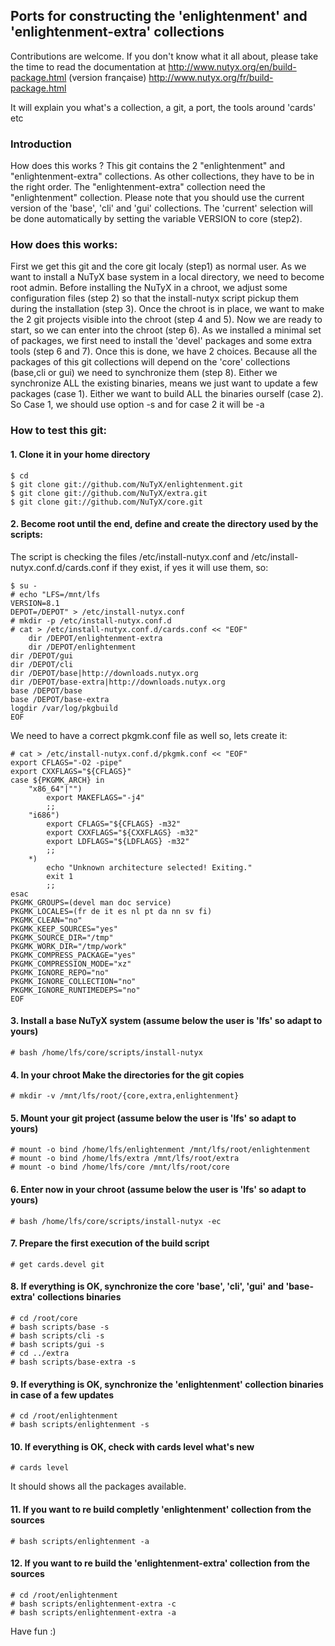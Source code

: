 ## Ports for constructing the 'enlightenment' and 'enlightenment-extra' collections

Contributions are welcome. If you don't know what it all about, please take the time to read the documentation at
http://www.nutyx.org/en/build-package.html
(version française)
http://www.nutyx.org/fr/build-package.html

It will explain you what's a collection, a git, a port, the tools around 'cards' etc
### Introduction
How does this works ? This git contains the 2 "enlightenment" and "enlightenment-extra" collections. As other collections, they have to be in the right order.  The "enlightenment-extra" collection need the "enlightenment" collection. Please note that you should use the current version of the 'base', 'cli' and 'gui' collections. The 'current' selection will be done automatically by setting the variable VERSION to core (step2).

### How does this works:
First we get this git and the core git localy (step1) as normal user. As we want to install a NuTyX base system in a local directory, we need to become root admin. Before installing the NuTyX in a chroot, we adjust some configuration files (step 2) so that the install-nutyx script pickup them during the installation (step 3). Once the chroot is in place, we want to make the 2 git projects visible into the chroot (step 4 and 5). Now we are ready to start, so we can enter into the chroot (step 6). As we installed a minimal set of packages, we first need to install the 'devel' packages and some extra tools (step 6 and 7). Once this is done, we have 2 choices. Because all the packages of this git collections will depend on the 'core' collections (base,cli or gui) we need to synchronize them (step 8). Either we synchronize ALL the existing binaries, means we just want to update a few packages (case 1). Either we want to build ALL the binaries ourself (case 2). So Case 1, we should use option -s and for case 2 it will be -a
### How to test this git:

#### 1. Clone it in your home directory

    $ cd
    $ git clone git://github.com/NuTyX/enlightenment.git
    $ git clone git://github.com/NuTyX/extra.git
    $ git clone git://github.com/NuTyX/core.git

#### 2. Become root until the end, define and create the directory used by the scripts:

 The script is checking the files /etc/install-nutyx.conf and /etc/install-nutyx.conf.d/cards.conf if they exist, if yes it will use them, so:

    $ su -
    # echo "LFS=/mnt/lfs
    VERSION=8.1
    DEPOT=/DEPOT" > /etc/install-nutyx.conf
    # mkdir -p /etc/install-nutyx.conf.d
    # cat > /etc/install-nutyx.conf.d/cards.conf << "EOF"
        dir /DEPOT/enlightenment-extra
        dir /DEPOT/enlightenment
	dir /DEPOT/gui
	dir /DEPOT/cli
	dir /DEPOT/base|http://downloads.nutyx.org
	dir /DEPOT/base-extra|http://downloads.nutyx.org
	base /DEPOT/base
	base /DEPOT/base-extra
	logdir /var/log/pkgbuild
	EOF
 We need to have a correct pkgmk.conf file as well so, lets create it:

    # cat > /etc/install-nutyx.conf.d/pkgmk.conf << "EOF"
    export CFLAGS="-O2 -pipe"
    export CXXFLAGS="${CFLAGS}"
    case ${PKGMK_ARCH} in
        "x86_64"|"")
            export MAKEFLAGS="-j4"
            ;;
        "i686")
            export CFLAGS="${CFLAGS} -m32"
            export CXXFLAGS="${CXXFLAGS} -m32"
            export LDFLAGS="${LDFLAGS} -m32"
            ;;
        *)
            echo "Unknown architecture selected! Exiting."
            exit 1
            ;;
    esac
    PKGMK_GROUPS=(devel man doc service)
    PKGMK_LOCALES=(fr de it es nl pt da nn sv fi)
    PKGMK_CLEAN="no"
    PKGMK_KEEP_SOURCES="yes"
    PKGMK_SOURCE_DIR="/tmp"
    PKGMK_WORK_DIR="/tmp/work"
    PKGMK_COMPRESS_PACKAGE="yes"
    PKGMK_COMPRESSION_MODE="xz"
    PKGMK_IGNORE_REPO="no"
    PKGMK_IGNORE_COLLECTION="no"
    PKGMK_IGNORE_RUNTIMEDEPS="no"
    EOF


#### 3. Install a base NuTyX system (assume below the user is 'lfs' so adapt to yours)

    # bash /home/lfs/core/scripts/install-nutyx

#### 4. In your chroot Make the directories for the git copies

    # mkdir -v /mnt/lfs/root/{core,extra,enlightenment}

#### 5. Mount your git project (assume below the user is 'lfs' so adapt to yours)

    # mount -o bind /home/lfs/enlightenment /mnt/lfs/root/enlightenment
    # mount -o bind /home/lfs/extra /mnt/lfs/root/extra
    # mount -o bind /home/lfs/core /mnt/lfs/root/core

#### 6. Enter now in your chroot (assume below the user is 'lfs' so adapt to yours)

    # bash /home/lfs/core/scripts/install-nutyx -ec

#### 7. Prepare the first execution of the build script

    # get cards.devel git
 
#### 8. If everything is OK, synchronize the  core 'base', 'cli', 'gui' and 'base-extra' collections binaries

    # cd /root/core
    # bash scripts/base -s
    # bash scripts/cli -s
    # bash scripts/gui -s
    # cd ../extra
    # bash scripts/base-extra -s
    
#### 9. If everything is OK, synchronize the 'enlightenment' collection binaries in case of a few updates

    # cd /root/enlightenment
    # bash scripts/enlightenment -s

#### 10. If everything is OK, check with cards level what's new

    # cards level

 It should shows all the packages available.

#### 11. If you want to re build completly 'enlightenment' collection from the sources 

    # bash scripts/enlightenment -a

#### 12. If you want to re build the 'enlightenment-extra' collection from the sources

    # cd /root/enlightenment
    # bash scripts/enlightenment-extra -c 
    # bash scripts/enlightenment-extra -a 

Have fun :)
